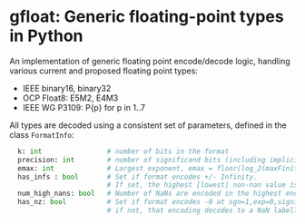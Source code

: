 # gfloat: Generic floating-point types in Python

An implementation of generic floating point encode/decode logic,
handling various current and proposed floating point types:

 - IEEE binary16, binary32
 - OCP Float8: E5M2, E4M3
 - IEEE WG P3109: P{p} for p in 1..7

All types are decoded using a consistent set of parameters, defined in the
class `FormatInfo`:
```py
  k: int                # number of bits in the format
  precision: int        # number of significand bits (including implicit leading bit)
  emax: int             # Largest exponent, emax = floor(log_2(maxFinite)) 
  has_infs : bool       # Set if format encodes +/- Infinity.
                        # If set, the highest [lowest] non-nan value is replaced by +Inf [-Inf]
  num_high_nans: bool   # Number of NaNs are encoded in the highest encoding slots (+/-)
  has_nz: bool          # Set if format encodes -0 at sgn=1,exp=0,significand=0
                        # if not, that encoding decodes to a NaN labelled NaN_0
```
